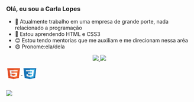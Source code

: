 ### Olá, eu sou a Carla Lopes

- 🔭 Atualmente trabalho  em uma empresa  de grande porte, nada relacionado a programação
- 🌱 Estou aprendendo HTML e  CSS3
- 😊 Estou tendo mentorias que me auxiliam e me direcionam nessa aréa  
- 😄 Pronome:ela/dela


<div align="center">
  <a href="https://github.com/carlaloopes">
  <img height="180em" src="https://github-readme-stats.vercel.app/api?username=carlaloopes&show_icons=falsee&theme=blue&include_all_commits=true&count_private=true"/>
  <img height="180em" src="https://github-readme-stats.vercel.app/api/top-langs/?username=carlaloopes&layout=compact&langs_count=7&theme=blue"/>
</div>
<div style="display: inline_block"><br>
  <img align="center" alt="Rafa-HTML" height="30" width="40" src="https://raw.githubusercontent.com/devicons/devicon/master/icons/html5/html5-original.svg">
  <img align="center" alt="Rafa-CSS" height="30" width="40" src="https://raw.githubusercontent.com/devicons/devicon/master/icons/css3/css3-original.svg">
</div>
  
  ##
 
<div> 
  <a href="https://instagram.com/carlaoopes" target="_blank"><img src="https://img.shields.io/badge/-Instagram-%23E4405F?style=for-the-badge&logo=instagram&logoColor=white" target="_blank"></a>
